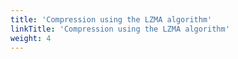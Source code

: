 ```yaml
---
title: 'Compression using the LZMA algorithm'
linkTitle: 'Compression using the LZMA algorithm'
weight: 4
---
```

